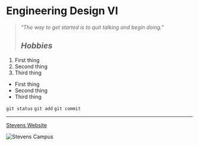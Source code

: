 # Engineering Design VI

> _"The way to get started is to quit talking and begin doing."_
> ## _**Hobbies**_
1. First thing
2. Second thing
3. Third thing
+ First thing
+ Second thing
+ Third thing

`git status`
`git add`
`git commit`

---
[Stevens Website](https://www.stevens.edu/)

![Stevens Campus](https://www.stevens.edu/_next/image?url=https%3A%2F%2Fimages.ctfassets.net%2Fmviowpldu823%2Fddac2e3249f91404d97ccc57a42e468a%2F09bf619b68c6041d99d66541b3d33e94%2FAerial-281_0003-Enhanced.jpg%3Fw%3D2400%26h%3D1350%26f%3Dcenter%26q%3D80%26fit%3Dfill&w=2400&q=80)
